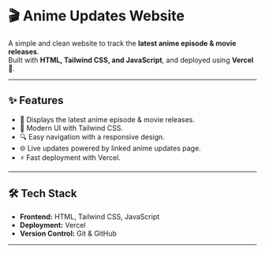 # 🎬 Anime Updates Website

A simple and clean website to track the **latest anime episode & movie releases**.  
Built with **HTML, Tailwind CSS, and JavaScript**, and deployed using **Vercel** 🚀.

---

## ✨ Features
- 📅 Displays the latest anime episode & movie releases.  
- 🎨 Modern UI with Tailwind CSS.  
- 🔍 Easy navigation with a responsive design.  
- 🌐 Live updates powered by linked anime updates page.  
- ⚡ Fast deployment with Vercel.  

---

## 🛠️ Tech Stack
- **Frontend:** HTML, Tailwind CSS, JavaScript  
- **Deployment:** Vercel  
- **Version Control:** Git & GitHub  

---

